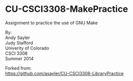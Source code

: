 CU-CSCI3308-MakePractice
===========================

Assignment to practice the use of GNU Make

By:  
Andy Sayler  
Judy Stafford  
Univerity of Colorado  
CSCI 3308  
Summer 2014

Forked from:  
https://github.com/asayler/CU-CSCI3308-LibraryPractice
